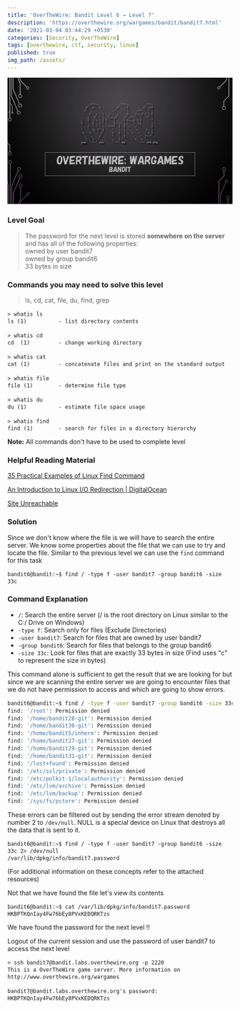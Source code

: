 ```yaml
---
title: 'OverTheWire: Bandit Level 6 → Level 7'
description: 'https://overthewire.org/wargames/bandit/bandit7.html'
date: '2021-03-04 03:44:29 +0530'
categories: [Security, OverTheWire]
tags: [overthewire, ctf, security, linux]
published: true
img_path: /assets/
---
```


![OverTheWire Banner](images/overthewire-banner.png)

### Level Goal

> The password for the next level is stored **somewhere on the server** and has all of the following properties:  
> owned by user bandit7  
> owned by group bandit6  
> 33 bytes in size  

### Commands you may need to solve this level

> ls, cd, cat, file, du, find, grep

```
> whatis ls                                                                           
ls (1)          - list directory contents  

> whatis cd  
cd  (1)         - change working directory  

> whatis cat                                                                                                       
cat (1)         - concatenate files and print on the standard output  

> whatis file  
file (1)        - determine file type  

> whatis du    
du (1)          - estimate file space usage  

> whatis find  
find (1)        - search for files in a directory hierarchy
```

**Note:** All commands don't have to be used to complete level

### Helpful Reading Material

[35 Practical Examples of Linux Find Command](https://www.tecmint.com/35-practical-examples-of-linux-find-command/)

[An Introduction to Linux I/O Redirection \| DigitalOcean](https://www.digitalocean.com/community/tutorials/an-introduction-to-linux-i-o-redirection)

[Site Unreachable](https://linuxhint.com/what_is_dev_null/)

### Solution

Since we don't know where the file is we will have to search the entire server. We know some properties about the file that we can use to try and locate the file. Similar to the previous level we can use the `find` command for this task

```
bandit6@bandit:~$ find / -type f -user bandit7 -group bandit6 -size 33c
```

### Command Explanation

* `/`: Search the entire server (/ is the root directory on Linux similar to the C:/ Drive on Windows)
* `-type f`: Search only for files (Exclude Directories)
* `-user bandit7`: Search for files that are owned by user bandit7
* `-group bandit6`: Search for files that belongs to the group bandit6
* `-size 33c`: Look for files that are exactly 33 bytes in size (Find uses "c" to represent the size in bytes)

This command alone is sufficient to get the result that we are looking for but since we are scanning the entire server we are going to encounter files that we do not have permission to access and which are going to show errors.

```bash
bandit6@bandit:~$ find / -type f -user bandit7 -group bandit6 -size 33c  
find: '/root': Permission denied  
find: '/home/bandit28-git': Permission denied  
find: '/home/bandit30-git': Permission denied  
find: '/home/bandit5/inhere': Permission denied  
find: '/home/bandit27-git': Permission denied  
find: '/home/bandit29-git': Permission denied  
find: '/home/bandit31-git': Permission denied  
find: '/lost+found': Permission denied  
find: '/etc/ssl/private': Permission denied  
find: '/etc/polkit-1/localauthority': Permission denied  
find: '/etc/lvm/archive': Permission denied  
find: '/etc/lvm/backup': Permission denied  
find: '/sys/fs/pstore': Permission denied
```

These errors can be filtered out by sending the error stream denoted by number 2 to `/dev/null`. NULL is a special device on Linux that destroys all the data that is sent to it.

```
bandit6@bandit:~$ find / -type f -user bandit7 -group bandit6 -size 33c 2> /dev/null  
/var/lib/dpkg/info/bandit7.password
```

(For additional information on these concepts refer to the attached resources)

Not that we have found the file let's view its contents

```
bandit6@bandit:~$ cat /var/lib/dpkg/info/bandit7.password  
HKBPTKQnIay4Fw76bEy8PVxKEDQRKTzs
```

We have found the password for the next level !!

Logout of the current session and use the password of user bandit7 to access the next level

```
> ssh bandit7@bandit.labs.overthewire.org -p 2220  
This is a OverTheWire game server. More information on http://www.overthewire.org/wargames

bandit7@bandit.labs.overthewire.org's password: HKBPTKQnIay4Fw76bEy8PVxKEDQRKTzs
```